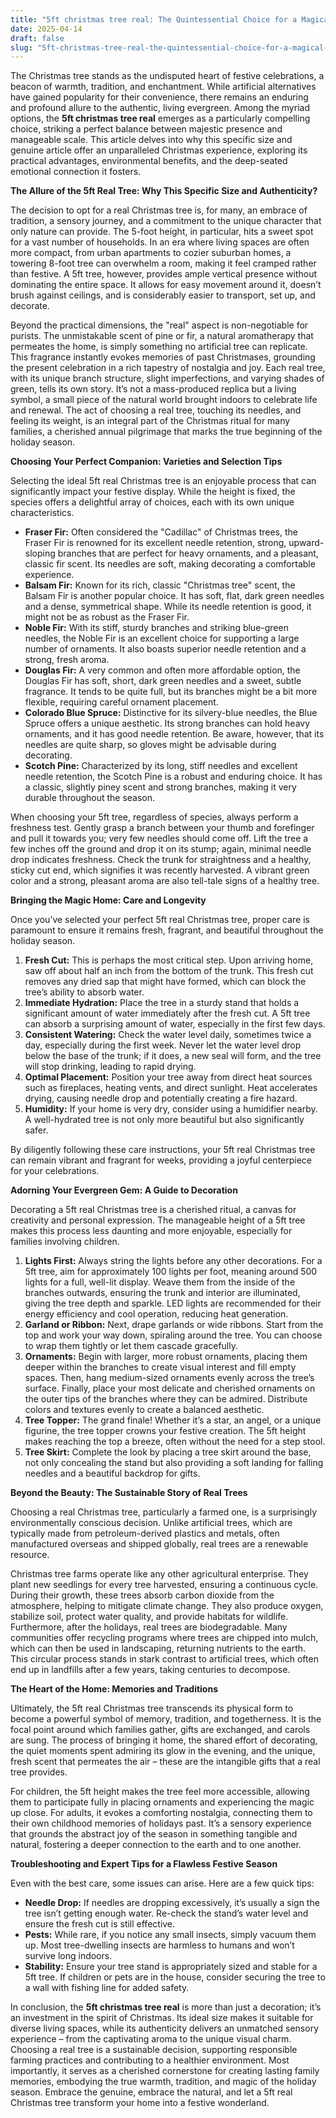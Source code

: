 ```yaml
---
title: "5ft christmas tree real: The Quintessential Choice for a Magical Christmas"
date: 2025-04-14
draft: false
slug: "5ft-christmas-tree-real-the-quintessential-choice-for-a-magical-christmas" 
---
```


The Christmas tree stands as the undisputed heart of festive celebrations, a beacon of warmth, tradition, and enchantment. While artificial alternatives have gained popularity for their convenience, there remains an enduring and profound allure to the authentic, living evergreen. Among the myriad options, the **5ft christmas tree real** emerges as a particularly compelling choice, striking a perfect balance between majestic presence and manageable scale. This article delves into why this specific size and genuine article offer an unparalleled Christmas experience, exploring its practical advantages, environmental benefits, and the deep-seated emotional connection it fosters.

**The Allure of the 5ft Real Tree: Why This Specific Size and Authenticity?**

The decision to opt for a real Christmas tree is, for many, an embrace of tradition, a sensory journey, and a commitment to the unique character that only nature can provide. The 5-foot height, in particular, hits a sweet spot for a vast number of households. In an era where living spaces are often more compact, from urban apartments to cozier suburban homes, a towering 8-foot tree can overwhelm a room, making it feel cramped rather than festive. A 5ft tree, however, provides ample vertical presence without dominating the entire space. It allows for easy movement around it, doesn’t brush against ceilings, and is considerably easier to transport, set up, and decorate.

Beyond the practical dimensions, the "real" aspect is non-negotiable for purists. The unmistakable scent of pine or fir, a natural aromatherapy that permeates the home, is simply something no artificial tree can replicate. This fragrance instantly evokes memories of past Christmases, grounding the present celebration in a rich tapestry of nostalgia and joy. Each real tree, with its unique branch structure, slight imperfections, and varying shades of green, tells its own story. It’s not a mass-produced replica but a living symbol, a small piece of the natural world brought indoors to celebrate life and renewal. The act of choosing a real tree, touching its needles, and feeling its weight, is an integral part of the Christmas ritual for many families, a cherished annual pilgrimage that marks the true beginning of the holiday season.

**Choosing Your Perfect Companion: Varieties and Selection Tips**

Selecting the ideal 5ft real Christmas tree is an enjoyable process that can significantly impact your festive display. While the height is fixed, the species offers a delightful array of choices, each with its own unique characteristics.

* **Fraser Fir:** Often considered the "Cadillac" of Christmas trees, the Fraser Fir is renowned for its excellent needle retention, strong, upward-sloping branches that are perfect for heavy ornaments, and a pleasant, classic fir scent. Its needles are soft, making decorating a comfortable experience.
* **Balsam Fir:** Known for its rich, classic "Christmas tree" scent, the Balsam Fir is another popular choice. It has soft, flat, dark green needles and a dense, symmetrical shape. While its needle retention is good, it might not be as robust as the Fraser Fir.
* **Noble Fir:** With its stiff, sturdy branches and striking blue-green needles, the Noble Fir is an excellent choice for supporting a large number of ornaments. It also boasts superior needle retention and a strong, fresh aroma.
* **Douglas Fir:** A very common and often more affordable option, the Douglas Fir has soft, short, dark green needles and a sweet, subtle fragrance. It tends to be quite full, but its branches might be a bit more flexible, requiring careful ornament placement.
* **Colorado Blue Spruce:** Distinctive for its silvery-blue needles, the Blue Spruce offers a unique aesthetic. Its strong branches can hold heavy ornaments, and it has good needle retention. Be aware, however, that its needles are quite sharp, so gloves might be advisable during decorating.
* **Scotch Pine:** Characterized by its long, stiff needles and excellent needle retention, the Scotch Pine is a robust and enduring choice. It has a classic, slightly piney scent and strong branches, making it very durable throughout the season.

When choosing your 5ft tree, regardless of species, always perform a freshness test. Gently grasp a branch between your thumb and forefinger and pull it towards you; very few needles should come off. Lift the tree a few inches off the ground and drop it on its stump; again, minimal needle drop indicates freshness. Check the trunk for straightness and a healthy, sticky cut end, which signifies it was recently harvested. A vibrant green color and a strong, pleasant aroma are also tell-tale signs of a healthy tree.

**Bringing the Magic Home: Care and Longevity**

Once you’ve selected your perfect 5ft real Christmas tree, proper care is paramount to ensure it remains fresh, fragrant, and beautiful throughout the holiday season.

1. **Fresh Cut:** This is perhaps the most critical step. Upon arriving home, saw off about half an inch from the bottom of the trunk. This fresh cut removes any dried sap that might have formed, which can block the tree’s ability to absorb water.
2. **Immediate Hydration:** Place the tree in a sturdy stand that holds a significant amount of water immediately after the fresh cut. A 5ft tree can absorb a surprising amount of water, especially in the first few days.
3. **Consistent Watering:** Check the water level daily, sometimes twice a day, especially during the first week. Never let the water level drop below the base of the trunk; if it does, a new seal will form, and the tree will stop drinking, leading to rapid drying.
4. **Optimal Placement:** Position your tree away from direct heat sources such as fireplaces, heating vents, and direct sunlight. Heat accelerates drying, causing needle drop and potentially creating a fire hazard.
5. **Humidity:** If your home is very dry, consider using a humidifier nearby. A well-hydrated tree is not only more beautiful but also significantly safer.

By diligently following these care instructions, your 5ft real Christmas tree can remain vibrant and fragrant for weeks, providing a joyful centerpiece for your celebrations.

**Adorning Your Evergreen Gem: A Guide to Decoration**

Decorating a 5ft real Christmas tree is a cherished ritual, a canvas for creativity and personal expression. The manageable height of a 5ft tree makes this process less daunting and more enjoyable, especially for families involving children.

1. **Lights First:** Always string the lights before any other decorations. For a 5ft tree, aim for approximately 100 lights per foot, meaning around 500 lights for a full, well-lit display. Weave them from the inside of the branches outwards, ensuring the trunk and interior are illuminated, giving the tree depth and sparkle. LED lights are recommended for their energy efficiency and cool operation, reducing heat generation.
2. **Garland or Ribbon:** Next, drape garlands or wide ribbons. Start from the top and work your way down, spiraling around the tree. You can choose to wrap them tightly or let them cascade gracefully.
3. **Ornaments:** Begin with larger, more robust ornaments, placing them deeper within the branches to create visual interest and fill empty spaces. Then, hang medium-sized ornaments evenly across the tree’s surface. Finally, place your most delicate and cherished ornaments on the outer tips of the branches where they can be admired. Distribute colors and textures evenly to create a balanced aesthetic.
4. **Tree Topper:** The grand finale! Whether it’s a star, an angel, or a unique figurine, the tree topper crowns your festive creation. The 5ft height makes reaching the top a breeze, often without the need for a step stool.
5. **Tree Skirt:** Complete the look by placing a tree skirt around the base, not only concealing the stand but also providing a soft landing for falling needles and a beautiful backdrop for gifts.

**Beyond the Beauty: The Sustainable Story of Real Trees**

Choosing a real Christmas tree, particularly a farmed one, is a surprisingly environmentally conscious decision. Unlike artificial trees, which are typically made from petroleum-derived plastics and metals, often manufactured overseas and shipped globally, real trees are a renewable resource.

Christmas tree farms operate like any other agricultural enterprise. They plant new seedlings for every tree harvested, ensuring a continuous cycle. During their growth, these trees absorb carbon dioxide from the atmosphere, helping to mitigate climate change. They also produce oxygen, stabilize soil, protect water quality, and provide habitats for wildlife. Furthermore, after the holidays, real trees are biodegradable. Many communities offer recycling programs where trees are chipped into mulch, which can then be used in landscaping, returning nutrients to the earth. This circular process stands in stark contrast to artificial trees, which often end up in landfills after a few years, taking centuries to decompose.

**The Heart of the Home: Memories and Traditions**

Ultimately, the 5ft real Christmas tree transcends its physical form to become a powerful symbol of memory, tradition, and togetherness. It is the focal point around which families gather, gifts are exchanged, and carols are sung. The process of bringing it home, the shared effort of decorating, the quiet moments spent admiring its glow in the evening, and the unique, fresh scent that permeates the air – these are the intangible gifts that a real tree provides.

For children, the 5ft height makes the tree feel more accessible, allowing them to participate fully in placing ornaments and experiencing the magic up close. For adults, it evokes a comforting nostalgia, connecting them to their own childhood memories of holidays past. It’s a sensory experience that grounds the abstract joy of the season in something tangible and natural, fostering a deeper connection to the earth and to one another.

**Troubleshooting and Expert Tips for a Flawless Festive Season**

Even with the best care, some issues can arise. Here are a few quick tips:

* **Needle Drop:** If needles are dropping excessively, it’s usually a sign the tree isn’t getting enough water. Re-check the stand’s water level and ensure the fresh cut is still effective.
* **Pests:** While rare, if you notice any small insects, simply vacuum them up. Most tree-dwelling insects are harmless to humans and won’t survive long indoors.
* **Stability:** Ensure your tree stand is appropriately sized and stable for a 5ft tree. If children or pets are in the house, consider securing the tree to a wall with fishing line for added safety.

In conclusion, the **5ft christmas tree real** is more than just a decoration; it’s an investment in the spirit of Christmas. Its ideal size makes it suitable for diverse living spaces, while its authenticity delivers an unmatched sensory experience – from the captivating aroma to the unique visual charm. Choosing a real tree is a sustainable decision, supporting responsible farming practices and contributing to a healthier environment. Most importantly, it serves as a cherished cornerstone for creating lasting family memories, embodying the true warmth, tradition, and magic of the holiday season. Embrace the genuine, embrace the natural, and let a 5ft real Christmas tree transform your home into a festive wonderland.